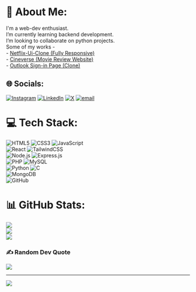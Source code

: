 # 💫 About Me:
I'm a web-dev enthusiast.<br>I’m currently learning backend development.<br>I’m looking to collaborate on python projects.<br>Some of my works -<br>   - [Netflix-Ui-Clone (Fully Responsive)](https://kunalgehlot73.github.io/Netflix-UI-Clone/)<br>  - [Cineverse (Movie Review Website)](https://github.com/kunalgehlot73/Cineverse)<br>  - [Outlook Sign-in Page (Clone)](https://kunalgehlot73.github.io/Outlook/)


## 🌐 Socials:
[![Instagram](https://img.shields.io/badge/Instagram-%23E4405F.svg?logo=Instagram&logoColor=white)](https://instagram.com/forbidden_kunal) [![LinkedIn](https://img.shields.io/badge/LinkedIn-%230077B5.svg?logo=linkedin&logoColor=white)](https://linkedin.com/in/kunal-gehlot-200415319) [![X](https://img.shields.io/badge/X-black.svg?logo=X&logoColor=white)](https://x.com/kunalgehlot07) [![email](https://img.shields.io/badge/Email-D14836?logo=gmail&logoColor=white)](mailto:kunalgehlot73@gmail.com) 

# 💻 Tech Stack:
![HTML5](https://img.shields.io/badge/html5-%23E34F26.svg?style=for-the-badge&logo=html5&logoColor=white) ![CSS3](https://img.shields.io/badge/css3-%231572B6.svg?style=for-the-badge&logo=css3&logoColor=white) ![JavaScript](https://img.shields.io/badge/javascript-%23323330.svg?style=for-the-badge&logo=javascript&logoColor=%23F7DF1E)<br>![React](https://img.shields.io/badge/react-%2320232a.svg?style=for-the-badge&logo=react&logoColor=%2361DAFB) ![TailwindCSS](https://img.shields.io/badge/tailwindcss-%2338B2AC.svg?style=for-the-badge&logo=tailwind-css&logoColor=white)<br>![Node.js](https://img.shields.io/badge/node.js-6DA55F?style=for-the-badge&logo=node.js&logoColor=white) ![Express.js](https://img.shields.io/badge/express.js-%23404d59.svg?style=for-the-badge&logo=express&logoColor=white)<br>![PHP](https://img.shields.io/badge/php-%23777BB4.svg?style=for-the-badge&logo=php&logoColor=white) ![MySQL](https://img.shields.io/badge/mysql-4479A1.svg?style=for-the-badge&logo=mysql&logoColor=white) <br>![Python](https://img.shields.io/badge/python-3670A0?style=for-the-badge&logo=python&logoColor=ffdd54) ![C](https://img.shields.io/badge/c-%2300599C.svg?style=for-the-badge&logo=c&logoColor=white) <br>![MongoDB](https://img.shields.io/badge/MongoDB-%234ea94b.svg?style=for-the-badge&logo=mongodb&logoColor=white)<br>![GitHub](https://img.shields.io/badge/github-%23121011.svg?style=for-the-badge&logo=github&logoColor=white)

# 📊 GitHub Stats:
![](https://github-readme-stats.vercel.app/api?username=kunalgehlot73&theme=tokyonight&hide_border=false&include_all_commits=false&count_private=false)<br/>
![](https://nirzak-streak-stats.vercel.app/?user=kunalgehlot73&theme=tokyonight&hide_border=false)<br/>
![](https://github-readme-stats.vercel.app/api/top-langs/?username=kunalgehlot73&theme=tokyonight&hide_border=false&include_all_commits=false&count_private=false&layout=compact)

### ✍️ Random Dev Quote
![](https://quotes-github-readme.vercel.app/api?type=horizontal&theme=radical)

---
[![](https://visitcount.itsvg.in/api?id=kunalgehlot73&icon=0&color=1)](https://visitcount.itsvg.in)

<!-- Proudly created with GPRM ( https://gprm.itsvg.in ) -->
